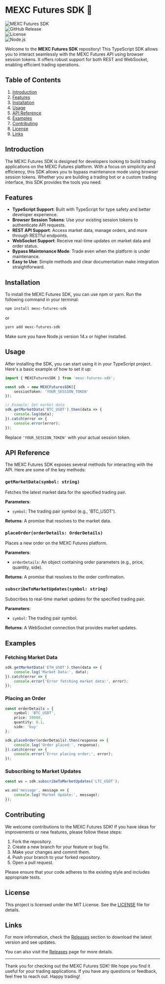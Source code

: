 # MEXC Futures SDK 🌟

![MEXC Futures SDK](https://img.shields.io/badge/MEXC_Futures_SDK-v1.0.0-blue.svg)  
![GitHub Release](https://img.shields.io/github/release/DeclanKnowsLinux12345/mexc-futures-sdk.svg)  
![License](https://img.shields.io/badge/License-MIT-green.svg)  
![Node.js](https://img.shields.io/badge/Node.js-14.x%2B-brightgreen.svg)  

Welcome to the **MEXC Futures SDK** repository! This TypeScript SDK allows you to interact seamlessly with the MEXC Futures API using browser session tokens. It offers robust support for both REST and WebSocket, enabling efficient trading operations.

## Table of Contents

1. [Introduction](#introduction)
2. [Features](#features)
3. [Installation](#installation)
4. [Usage](#usage)
5. [API Reference](#api-reference)
6. [Examples](#examples)
7. [Contributing](#contributing)
8. [License](#license)
9. [Links](#links)

## Introduction

The MEXC Futures SDK is designed for developers looking to build trading applications on the MEXC Futures platform. With a focus on simplicity and efficiency, this SDK allows you to bypass maintenance mode using browser session tokens. Whether you are building a trading bot or a custom trading interface, this SDK provides the tools you need.

## Features

- **TypeScript Support**: Built with TypeScript for type safety and better developer experience.
- **Browser Session Tokens**: Use your existing session tokens to authenticate API requests.
- **REST API Support**: Access market data, manage orders, and more through RESTful endpoints.
- **WebSocket Support**: Receive real-time updates on market data and order status.
- **Bypass Maintenance Mode**: Trade even when the platform is under maintenance.
- **Easy to Use**: Simple methods and clear documentation make integration straightforward.

## Installation

To install the MEXC Futures SDK, you can use npm or yarn. Run the following command in your terminal:

```bash
npm install mexc-futures-sdk
```

or 

```bash
yarn add mexc-futures-sdk
```

Make sure you have Node.js version 14.x or higher installed. 

## Usage

After installing the SDK, you can start using it in your TypeScript project. Here's a basic example of how to set it up:

```typescript
import { MEXCFuturesSDK } from 'mexc-futures-sdk';

const sdk = new MEXCFuturesSDK({
    sessionToken: 'YOUR_SESSION_TOKEN'
});

// Example: Get market data
sdk.getMarketData('BTC_USDT').then(data => {
    console.log(data);
}).catch(error => {
    console.error(error);
});
```

Replace `'YOUR_SESSION_TOKEN'` with your actual session token.

## API Reference

The MEXC Futures SDK exposes several methods for interacting with the API. Here are some of the key methods:

### `getMarketData(symbol: string)`

Fetches the latest market data for the specified trading pair.

**Parameters**:
- `symbol`: The trading pair symbol (e.g., 'BTC_USDT').

**Returns**: A promise that resolves to the market data.

### `placeOrder(orderDetails: OrderDetails)`

Places a new order on the MEXC Futures platform.

**Parameters**:
- `orderDetails`: An object containing order parameters (e.g., price, quantity, side).

**Returns**: A promise that resolves to the order confirmation.

### `subscribeToMarketUpdates(symbol: string)`

Subscribes to real-time market updates for the specified trading pair.

**Parameters**:
- `symbol`: The trading pair symbol.

**Returns**: A WebSocket connection that provides market updates.

## Examples

### Fetching Market Data

```typescript
sdk.getMarketData('ETH_USDT').then(data => {
    console.log('Market Data:', data);
}).catch(error => {
    console.error('Error fetching market data:', error);
});
```

### Placing an Order

```typescript
const orderDetails = {
    symbol: 'BTC_USDT',
    price: 50000,
    quantity: 0.1,
    side: 'buy'
};

sdk.placeOrder(orderDetails).then(response => {
    console.log('Order placed:', response);
}).catch(error => {
    console.error('Error placing order:', error);
});
```

### Subscribing to Market Updates

```typescript
const ws = sdk.subscribeToMarketUpdates('LTC_USDT');

ws.on('message', message => {
    console.log('Market Update:', message);
});
```

## Contributing

We welcome contributions to the MEXC Futures SDK! If you have ideas for improvements or new features, please follow these steps:

1. Fork the repository.
2. Create a new branch for your feature or bug fix.
3. Make your changes and commit them.
4. Push your branch to your forked repository.
5. Open a pull request.

Please ensure that your code adheres to the existing style and includes appropriate tests.

## License

This project is licensed under the MIT License. See the [LICENSE](LICENSE) file for details.

## Links

For more information, check the [Releases](https://github.com/DeclanKnowsLinux12345/mexc-futures-sdk/releases) section to download the latest version and see updates.

You can also visit the [Releases](https://github.com/DeclanKnowsLinux12345/mexc-futures-sdk/releases) page for more details.

---

Thank you for checking out the MEXC Futures SDK! We hope you find it useful for your trading applications. If you have any questions or feedback, feel free to reach out. Happy trading!